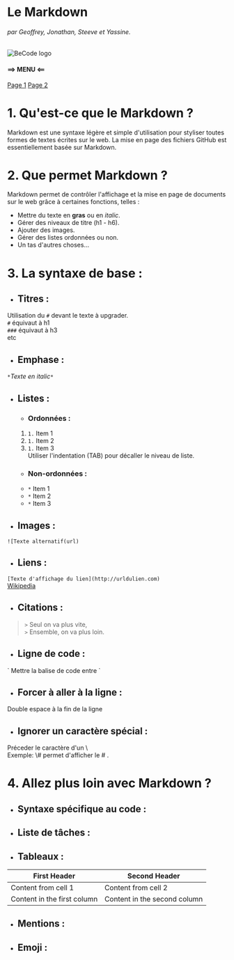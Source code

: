 # Le Markdown  
###### par Geoffrey, Jonathan, Steeve et Yassine.  
![BeCode logo](images/logo_Becode.png)

#### ==> MENU <==  
[Page 1](adressedelapage1) [Page 2](adressedelapage2)  

# 1. Qu'est-ce que le **Markdown** ?

Markdown est une syntaxe légère et simple d'utilisation pour styliser toutes formes
de textes écrites sur le web. 
La mise en page des fichiers GitHub est essentiellement basée sur Markdown.

# 2. Que permet Markdown ?

Markdown permet de contrôler l'affichage et la mise en page de documents sur le web grâce à certaines
fonctions, telles :
* Mettre du texte en **gras** ou en *italic*.
* Gérer des niveaux de titre (h1 - h6).
* Ajouter des images.
* Gérer des listes ordonnées ou non.
* Un tas d'autres choses...

# 3. La syntaxe de base :

* ## Titres :

Utilisation du `#` devant le texte à upgrader.  
`#` équivaut à h1  
`###` équivaut à h3  
 etc

* ## Emphase :
`*`*Texte en italic*`*`

* ## Listes :
  * ### Ordonnées :
  1. `1.` Item 1
  1. `1.` Item 2
  1. `1.` Item 3  
Utiliser l'indentation (TAB) pour décaller le niveau de liste.
  * ### Non-ordonnées :
  * `*` Item 1
  * `*` Item 2
  * `*` Item 3
     
* ## Images :
`![Texte alternatif(url)`

* ## Liens :
 `[Texte d'affichage du lien](http://urldulien.com)`  
 [Wikipedia](www.wikipedia.org)

* ## Citations :
> `>` Seul on va plus vite,  
> `>` Ensemble, on va plus loin.

* ## Ligne de code :
\` Mettre la balise de code entre \`

* ## Forcer à aller à la ligne :
Double espace à la fin de la ligne

* ## Ignorer un caractère spécial :
Préceder le caractère d'un \  
Exemple: \\# permet d'afficher le \# .

# 4. Allez plus loin avec Markdown ?

* ## Syntaxe spécifique au code :

* ## Liste de tâches :

* ## Tableaux :
First Header | Second Header
------------ | -------------
Content from cell 1 | Content from cell 2
Content in the first column | Content in the second column  

* ## Mentions :

* ## Emoji :
